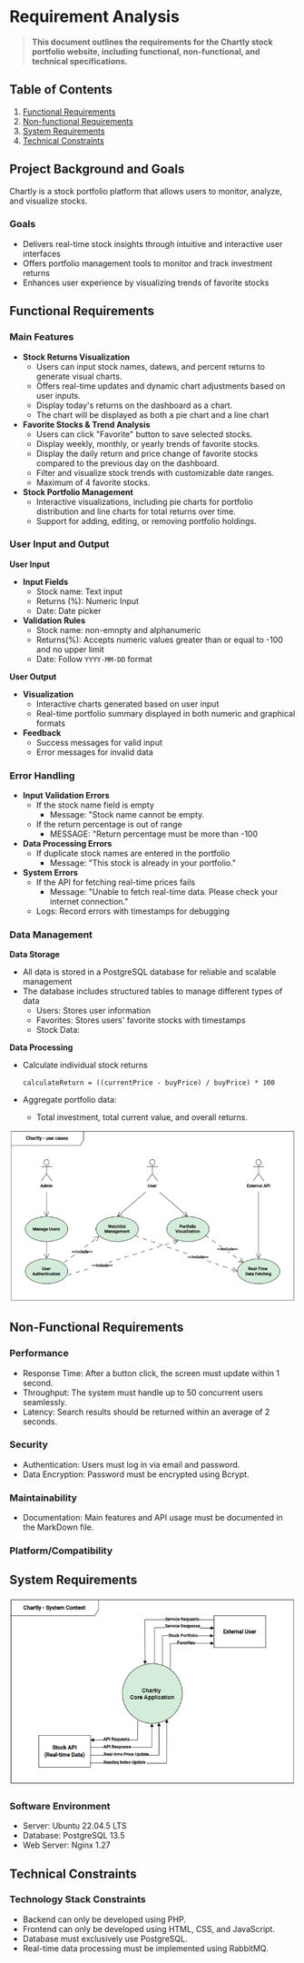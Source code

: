 # Requirement Analysis

> **This document outlines the requirements for the Chartly stock portfolio website, including functional, non-functional, and technical specifications.**

## Table of Contents

1. [Functional Requirements](#functional-requirements)
2. [Non-functional Requirements](#non-functional-requirements)
3. [System Requirements](#system-requirements)
4. [Technical Constraints](#technical-constraints)

## Project Background and Goals

Chartly is a stock portfolio platform that allows users to monitor, analyze, and visualize stocks.

### Goals

- Delivers real-time stock insights through intuitive and interactive user interfaces
- Offers portfolio management tools to monitor and track investment returns
- Enhances user experience by visualizing trends of favorite stocks

## Functional Requirements

### Main Features

- **Stock Returns Visualization**
    - Users can input stock names, datews, and percent returns to generate visual charts.
    - Offers real-time updates and dynamic chart adjustments based on user inputs.
    - Display today's returns on the dashboard as a chart.
    - The chart will be displayed as both a pie chart and a line chart
- **Favorite Stocks & Trend Analysis**
    - Users can click "Favorite" button to save selected stocks.
    - Display weekly, monthly, or yearly trends of favorite stocks.
    - Display the daily return and price change of favorite stocks compared to the previous day on the dashboard.
    - Filter and visualize stock trends with customizable date ranges.
    - Maximum of 4 favorite stocks.
- **Stock Portfolio Management**
    - Interactive visualizations, including pie charts for portfolio distribution and line charts for total returns over time.
    - Support for adding, editing, or removing portfolio holdings.

### User Input and Output

**User Input**

- **Input Fields**
    - Stock name: Text input
    - Returns (%): Numeric Input
    - Date: Date picker
- **Validation Rules**
    - Stock name: non-emnpty and alphanumeric
    - Returns(%): Accepts numeric values greater than or equal to -100 and no upper limit
    - Date: Follow `YYYY-MM-DD` format

**User Output**

- **Visualization**
    - Interactive charts generated based on user input
    - Real-time portfolio summary displayed in both numeric and graphical formats
- **Feedback** 
    - Success messages for valid input
    - Error messages for invalid data


### Error Handling

- **Input Validation Errors**
    - If the stock name field is empty
        - Message: "Stock name cannot be empty.
    - If the return percentage is out of range
        - MESSAGE: "Return percentage must be more than -100 
- **Data Processing Errors**
    - If duplicate stock names are entered in the portfolio
        - Message: "This stock is already in your portfolio."
- **System Errors**
    - If the API for fetching real-time prices fails
        - Message: "Unable to fetch real-time data. Please check your internet connection."
    - Logs: Record errors with timestamps for debugging

### Data Management 
 
**Data Storage**
- All data is stored in a PostgreSQL database for reliable and scalable management
- The database includes structured tables to manage different types of data
    - Users: Stores user information
    - Favorites: Stores users' favorite stocks with timestamps
    - Stock Data: 

**Data Processing**

- Calculate individual stock returns
    ```
    calculateReturn = ((currentPrice - buyPrice) / buyPrice) * 100
    ```

- Aggregate portfolio data:
    - Total investment, total current value, and overall returns.

![use case diagram](./use-case-diagram.png)

## Non-Functional Requirements

### Performance
- Response Time: After a button click, the screen must update within 1 second.
- Throughput: The system must handle up to 50 concurrent users seamlessly.
- Latency: Search results should be returned within an average of 2 seconds.

### Security
- Authentication: Users must log in via email and password.
- Data Encryption: Password must be encrypted using Bcrypt.

### Maintainability
 - Documentation: Main features and API usage must be documented in the MarkDown file.

### Platform/Compatibility

## System Requirements
![system context diagram](./system-context-diagram.png)

### Software Environment

- Server: Ubuntu 22.04.5 LTS
- Database: PostgreSQL 13.5
- Web Server: Nginx 1.27


## Technical Constraints

### Technology Stack Constraints

- Backend can only be developed using PHP.
- Frontend can only be developed using HTML, CSS, and JavaScript.
- Database must exclusively use PostgreSQL.
- Real-time data processing must be implemented using RabbitMQ.
